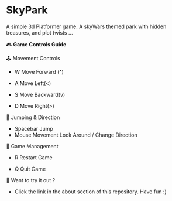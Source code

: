 # SkyPark
A simple 3d Platformer game. A skyWars themed park with hidden treasures, and plot twists ...


🎮 **Game Controls Guide**


  🕹️ Movement Controls

  - W	Move Forward (^)

  - A	Move Left(<)

  - S	Move Backward(v)

  - D	Move Right(>)

  🦘 Jumping & Direction

  - Spacebar	Jump
  - Mouse Movement	Look Around / Change Direction

  🔄 Game Management

  - R	Restart Game

  - Q	Quit Game

🎯 Want to try it out ?
- Click the link in the about section of this repository. Have fun :)
